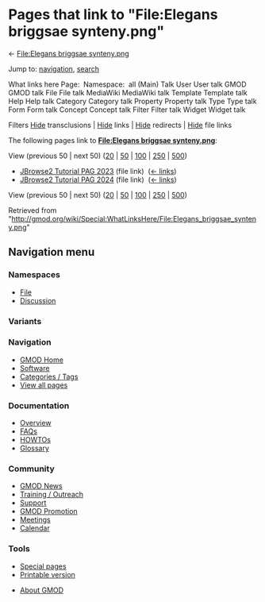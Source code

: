 <div id="mw-page-base" class="noprint">

</div>

<div id="mw-head-base" class="noprint">

</div>

<div id="content" class="mw-body" role="main">

<span id="top"></span>

<div id="mw-js-message" style="display:none;">

</div>



# <span dir="auto">Pages that link to "File:Elegans briggsae synteny.png"</span>

<div id="bodyContent">

<div id="contentSub">

← [File:Elegans briggsae
synteny.png](/wiki/File:Elegans_briggsae_synteny.png "File:Elegans briggsae synteny.png")

</div>

<div id="jump-to-nav" class="mw-jump">

Jump to: [navigation](#mw-navigation), [search](#p-search)

</div>

<div id="mw-content-text">

What links here Page:  Namespace:  all (Main) Talk User User talk GMOD
GMOD talk File File talk MediaWiki MediaWiki talk Template Template talk
Help Help talk Category Category talk Property Property talk Type Type
talk Form Form talk Concept Concept talk Filter Filter talk Widget
Widget talk

Filters
[Hide](/mediawiki/index.php?title=Special:WhatLinksHere/File:Elegans_briggsae_synteny.png&hidetrans=1 "Special:WhatLinksHere/File:Elegans briggsae synteny.png")
transclusions \|
[Hide](/mediawiki/index.php?title=Special:WhatLinksHere/File:Elegans_briggsae_synteny.png&hidelinks=1 "Special:WhatLinksHere/File:Elegans briggsae synteny.png")
links \|
[Hide](/mediawiki/index.php?title=Special:WhatLinksHere/File:Elegans_briggsae_synteny.png&hideredirs=1 "Special:WhatLinksHere/File:Elegans briggsae synteny.png")
redirects \|
[Hide](/mediawiki/index.php?title=Special:WhatLinksHere/File:Elegans_briggsae_synteny.png&hideimages=1 "Special:WhatLinksHere/File:Elegans briggsae synteny.png")
file links

The following pages link to **[File:Elegans briggsae
synteny.png](/wiki/File:Elegans_briggsae_synteny.png "File:Elegans briggsae synteny.png")**:

View (previous 50 \| next 50)
([20](/mediawiki/index.php?title=Special:WhatLinksHere/File:Elegans_briggsae_synteny.png&limit=20 "Special:WhatLinksHere/File:Elegans briggsae synteny.png")
\|
[50](/mediawiki/index.php?title=Special:WhatLinksHere/File:Elegans_briggsae_synteny.png&limit=50 "Special:WhatLinksHere/File:Elegans briggsae synteny.png")
\|
[100](/mediawiki/index.php?title=Special:WhatLinksHere/File:Elegans_briggsae_synteny.png&limit=100 "Special:WhatLinksHere/File:Elegans briggsae synteny.png")
\|
[250](/mediawiki/index.php?title=Special:WhatLinksHere/File:Elegans_briggsae_synteny.png&limit=250 "Special:WhatLinksHere/File:Elegans briggsae synteny.png")
\|
[500](/mediawiki/index.php?title=Special:WhatLinksHere/File:Elegans_briggsae_synteny.png&limit=500 "Special:WhatLinksHere/File:Elegans briggsae synteny.png"))

- [JBrowse2 Tutorial PAG
  2023](/wiki/JBrowse2_Tutorial_PAG_2023 "JBrowse2 Tutorial PAG 2023")
  (file link) ‎ <span class="mw-whatlinkshere-tools">([←
  links](/mediawiki/index.php?title=Special:WhatLinksHere&target=JBrowse2+Tutorial+PAG+2023 "Special:WhatLinksHere"))</span>
- [JBrowse2 Tutorial PAG
  2024](/wiki/JBrowse2_Tutorial_PAG_2024 "JBrowse2 Tutorial PAG 2024")
  (file link) ‎ <span class="mw-whatlinkshere-tools">([←
  links](/mediawiki/index.php?title=Special:WhatLinksHere&target=JBrowse2+Tutorial+PAG+2024 "Special:WhatLinksHere"))</span>

View (previous 50 \| next 50)
([20](/mediawiki/index.php?title=Special:WhatLinksHere/File:Elegans_briggsae_synteny.png&limit=20 "Special:WhatLinksHere/File:Elegans briggsae synteny.png")
\|
[50](/mediawiki/index.php?title=Special:WhatLinksHere/File:Elegans_briggsae_synteny.png&limit=50 "Special:WhatLinksHere/File:Elegans briggsae synteny.png")
\|
[100](/mediawiki/index.php?title=Special:WhatLinksHere/File:Elegans_briggsae_synteny.png&limit=100 "Special:WhatLinksHere/File:Elegans briggsae synteny.png")
\|
[250](/mediawiki/index.php?title=Special:WhatLinksHere/File:Elegans_briggsae_synteny.png&limit=250 "Special:WhatLinksHere/File:Elegans briggsae synteny.png")
\|
[500](/mediawiki/index.php?title=Special:WhatLinksHere/File:Elegans_briggsae_synteny.png&limit=500 "Special:WhatLinksHere/File:Elegans briggsae synteny.png"))

</div>

<div class="printfooter">

Retrieved from
"<http://gmod.org/wiki/Special:WhatLinksHere/File:Elegans_briggsae_synteny.png>"

</div>

<div id="catlinks" class="catlinks catlinks-allhidden">

</div>

<div class="visualClear">

</div>

</div>

</div>

<div id="mw-navigation">

## Navigation menu

<div id="mw-head">



<div id="left-navigation">

<div id="p-namespaces" class="vectorTabs" role="navigation"
aria-labelledby="p-namespaces-label">

### Namespaces

- <span id="ca-nstab-image"><a href="/wiki/File:Elegans_briggsae_synteny.png" accesskey="c"
  title="View the file page [c]">File</a></span>
- <span id="ca-talk"><a
  href="/mediawiki/index.php?title=File_talk:Elegans_briggsae_synteny.png&amp;action=edit&amp;redlink=1"
  accesskey="t"
  title="Discussion about the content page [t]">Discussion</a></span>

</div>

<div id="p-variants" class="vectorMenu emptyPortlet" role="navigation"
aria-labelledby="p-variants-label">

### 

### Variants[](#)

<div class="menu">

</div>

</div>

</div>

<div id="right-navigation">





</div>



</div>

</div>

</div>

<div id="mw-panel">

<div id="p-logo" role="banner">

<a href="/wiki/Main_Page"
style="background-image: url(http://gmod.org/images/GMOD-cogs.png);"
title="Visit the main page"></a>

</div>

<div id="p-Navigation" class="portal" role="navigation"
aria-labelledby="p-Navigation-label">

### Navigation

<div class="body">

- <span id="n-GMOD-Home">[GMOD Home](/wiki/Main_Page)</span>
- <span id="n-Software">[Software](/wiki/GMOD_Components)</span>
- <span id="n-Categories-.2F-Tags">[Categories /
  Tags](/wiki/Categories)</span>
- <span id="n-View-all-pages">[View all
  pages](/wiki/Special:AllPages)</span>

</div>

</div>

<div id="p-Documentation" class="portal" role="navigation"
aria-labelledby="p-Documentation-label">

### Documentation

<div class="body">

- <span id="n-Overview">[Overview](/wiki/Overview)</span>
- <span id="n-FAQs">[FAQs](/wiki/Category:FAQ)</span>
- <span id="n-HOWTOs">[HOWTOs](/wiki/Category:HOWTO)</span>
- <span id="n-Glossary">[Glossary](/wiki/Glossary)</span>

</div>

</div>

<div id="p-Community" class="portal" role="navigation"
aria-labelledby="p-Community-label">

### Community

<div class="body">

- <span id="n-GMOD-News">[GMOD News](/wiki/GMOD_News)</span>
- <span id="n-Training-.2F-Outreach">[Training /
  Outreach](/wiki/Training_and_Outreach)</span>
- <span id="n-Support">[Support](/wiki/Support)</span>
- <span id="n-GMOD-Promotion">[GMOD
  Promotion](/wiki/GMOD_Promotion)</span>
- <span id="n-Meetings">[Meetings](/wiki/Meetings)</span>
- <span id="n-Calendar">[Calendar](/wiki/Calendar)</span>

</div>

</div>

<div id="p-tb" class="portal" role="navigation"
aria-labelledby="p-tb-label">

### Tools

<div class="body">

- <span id="t-specialpages"><a href="/wiki/Special:SpecialPages" accesskey="q"
  title="A list of all special pages [q]">Special pages</a></span>
- <span id="t-print"><a
  href="/mediawiki/index.php?title=Special:WhatLinksHere/File:Elegans_briggsae_synteny.png&amp;printable=yes"
  rel="alternate" accesskey="p"
  title="Printable version of this page [p]">Printable version</a></span>

</div>

</div>

</div>

</div>

<div id="footer" role="contentinfo">

- <span id="footer-places-about">[About
  GMOD](/wiki/GMOD:About "GMOD:About")</span>

<!-- -->






</div>
